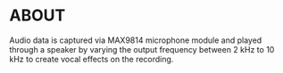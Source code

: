 # ABOUT 
Audio data is captured via MAX9814 microphone module and played through a speaker by varying the output frequency between 2 kHz to 10 kHz to create vocal effects on the recording.    
